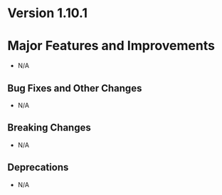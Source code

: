 # Version 1.10.1

# Major Features and Improvements

*   N/A

## Bug Fixes and Other Changes

*   N/A

## Breaking Changes

*   N/A

## Deprecations

*   N/A


